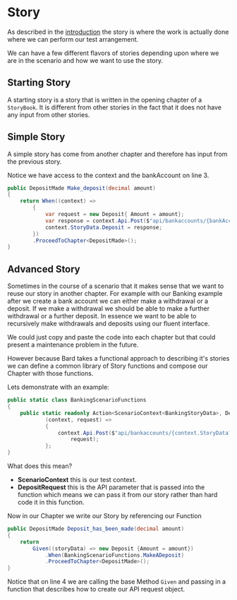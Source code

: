 # Story

As described in the [introduction](../../) the story is where the work is actually done where we can perform our test arrangement. 

We can have a few different flavors of stories depending upon where we are in the scenario and how we want to use the story.

## Starting Story

A starting story is a story that is written in the opening chapter of a `StoryBook`. It is different from other stories in the fact that it does not have any input from other stories.

## Simple Story

A simple story has come from another chapter and therefore has input from the previous story.

Notice we have access to the context and the bankAccount on line 3.

```csharp
public DepositMade Make_deposit(decimal amount)
{
    return When((context) =>
        {
            var request = new Deposit{ Amount = amount};
            var response = context.Api.Post($"api/bankaccounts/{bankAccount.Id}/deposits", request);
            context.StoryData.Deposit = response;           
        })
        .ProceedToChapter<DepositMade>();
}
```

## Advanced Story

Sometimes in the course of a scenario that it makes sense that we want to reuse our story in another chapter. For example with our Banking example after we create a bank account we can either make a withdrawal or a deposit. If we make a withdrawal we should be able to make a further withdrawal or a further deposit. In essence we want to be able to recursively make withdrawals and deposits using our fluent interface. 

We could just copy and paste the code into each chapter but that could present a maintenance problem in the future. 

However because Bard takes a functional approach to describing it's stories we can define a common library of Story functions and compose our Chapter with those functions.

Lets demonstrate with an example:

```csharp
public static class BankingScenarioFunctions
{
    public static readonly Action<ScenarioContext<BankingStoryData>, Deposit> MakeADeposit =
            (context, request) =>
            {
                context.Api.Post($"api/bankaccounts/{context.StoryData?.BankAccountId}/deposits",
                    request);
            };
}
```

What does this mean? 

* **ScenarioContext** this is our test context.
* **DepositRequest** this is the API parameter that is passed into the function which means we can pass it from our story rather than hard code it in this function.

Now in our Chapter we write our Story by referencing our Function

```csharp
public DepositMade Deposit_has_been_made(decimal amount)
{
    return
        Given((storyData) => new Deposit {Amount = amount})
            .When(BankingScenarioFunctions.MakeADeposit)
            .ProceedToChapter<DepositMade>();
}
```

Notice that on line 4 we are calling the base Method `Given` and passing in a function that describes how to create our API request object.


